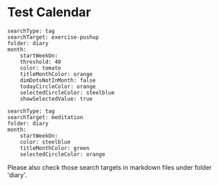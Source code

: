 # Test Calendar

``` tracker
searchType: tag
searchTarget: exercise-pushup
folder: diary
month:
    startWeekOn:
    threshold: 40
    color: tomato
	titleMonthColor: orange
    dimDotsNotInMonth: false
	todayCircleColor: orange
	selectedCircleColor: steelblue
	showSelectedValue: true
```

``` tracker
searchType: tag
searchTarget: meditation
folder: diary
month:
    startWeekOn: 
    color: steelblue
	titleMonthColor: green
	selectedCircleColor: orange
```

Please also check those search targets in markdown files under folder 'diary'.

